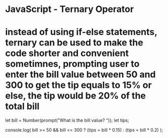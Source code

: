 # JavaScript - Ternary Operator
# instead of using if-else statements, ternary can be used to make the code shorter and convenient sometimnes, prompting user to enter the bill value between 50 and 300 to get the tip equals to 15% or else, the tip would be 20% of the total bill
let bill = Number(prompt("What is the bill value? "));
let tips;

console.log(
  bill >= 50 && bill <= 300 ? (tips = bill * 0.15) : (tips = bill * 0.2)
);
